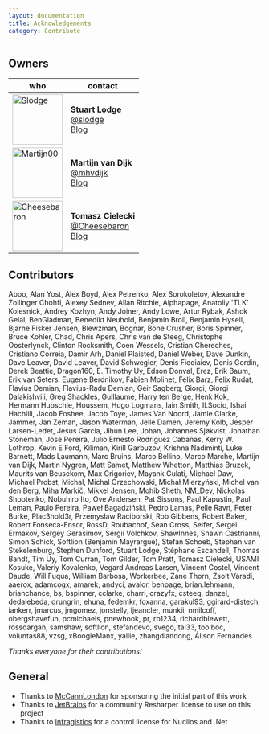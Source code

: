 ```yaml
---
layout: documentation
title: Acknowledgements
category: Contribute
---
```

## Owners

who                                                    | contact
------------------------------------------------------ | -------
<a href="https://github.com/Slodge"><img src="https://avatars0.githubusercontent.com/u/533662?v=3&s=460" width="100px" alt="Slodge" > | **Stuart Lodge**<br>[@slodge](https://twitter.com/slodge)<br>[Blog](http://slodge.blogspot.com/)
<a href="https://github.com/Martijn00"><img src="https://avatars3.githubusercontent.com/u/6221156?v=3&s=460" width="100px" alt="Martijn00" > | **Martijn van Dijk**<br>[@mhvdijk](https://twitter.com/mhvdijk)<br>[Blog](https://medium.com/@martijn00)
<a href="https://github.com/Cheesebaron"><img src="https://avatars2.githubusercontent.com/u/249719?v=3&s=460" width="100px" alt="Cheesebaron" > | **Tomasz Cielecki**<br>[@Cheesebaron](https://twitter.com/Cheesebaron)<br>[Blog](http://blog.ostebaronen.dk/)


## Contributors
Aboo, Alan Yost, Alex Boyd, Alex Petrenko, Alex Sorokoletov, Alexandre Zollinger Chohfi, Alexey Sednev, Allan Ritchie, Alphapage, Anatoliy 'TLK' Kolesnick, Andrey Kozhyn, Andy Joiner, Andy Lowe, Artur Rybak, Ashok Gelal, BenGladman, Benedikt Neuhold, Benjamin Broll, Benjamin Hysell, Bjarne Fisker Jensen, Blewzman, Bognar, Bone Crusher, Boris Spinner, Bruce Kohler, Chad, Chris Apers, Chris van de Steeg, Christophe Oosterlynck, Clinton Rocksmith, Coen Wessels, Cristian Chereches, Cristiano Correia, Damir Arh, Daniel Plaisted, Daniel Weber, Dave Dunkin, Dave Leaver, David Leaver, David Schwegler, Denis Fiediaiev, Denis Gordin, Derek Beattie, Dragon160, E. Timothy Uy, Edson Donval, Erez, Erik Baum, Erik van Seters, Eugene Berdnikov, Fabien Molinet, Felix Barz, Felix Rudat, Flavius Demian, Flavius-Radu Demian, Geir Sagberg, Giorgi, Giorgi Dalakishvili, Greg Shackles, Guillaume, Harry ten Berge, Henk Kok, Hermann Hubschle, Houssem, Hugo Logmans, Iain Smith, Il.Socio, Ishai Hachlili, Jacob Foshee, Jacob Toye, James Van Noord, Jamie Clarke, Jammer, Jan Zeman, Jason Waterman, Jelle Damen, Jeremy Kolb, Jesper Larsen-Ledet, Jesus Garcia, Jihun Lee, Johan, Johannes Sjøkvist, Jonathan Stoneman, José Pereira, Julio Ernesto Rodríguez Cabañas, Kerry W. Lothrop, Kevin E Ford, Kiliman, Kirill Garbuzov, Krishna Nadiminti, Luke Barnett, Mads Laumann, Marc Bruins, Marco Bellino, Marco Marche, Martijn van Dijk, Martin Nygren, Matt Samet, Matthew Whetton, Matthias Bruzek, Maurits van Beusekom, Max Grigoriev, Mayank Gulati, Michael Daw, Michael Probst, Michal, Michal Orzechowski, Michał Mierzyński, Michel van den Berg, Miha Markič, Mikkel Jensen, Mohib Sheth, NM_Dev, Nickolas Shpotenko, Nobuhiro Ito, Ove Andersen, Pat Sissons, Paul Kapustin, Paul Leman, Paulo Pereira, Paweł Bagadziński, Pedro Lamas, Pelle Ravn, Peter Burke, Plac3hold3r, Przemysław Raciborski, Rob Gibbens, Robert Baker, Robert Fonseca-Ensor, RossD, Roubachof, Sean Cross, Seifer, Sergei Ermakov, Sergey Gerasimov, Sergii Volchkov, ShawInnes, Shawn Castrianni, Simon Schick, Softlion (Benjamin Mayrargue), Stefan Schoeb, Stephan van Stekelenburg, Stephen Dunford, Stuart Lodge, Stéphane Escandell, Thomas Bandt, Tim Uy, Tom Curran, Tom Gilder, Tom Pratt, Tomasz Cielecki, USAMI Kosuke, Valeriy Kovalenko, Vegard Andreas Larsen, Vincent Costel, Vincent Daude, Will Fuqua, William Barbosa, Workerbee, Zane Thorn, Zsolt Váradi, aaerox, adamcogx, amarek, andyci, avalor, benpage, brian.lehmann, brianchance, bs, bspinner, cclarke, charri, crazyfx, csteeg, danzel, dedalebeda, drungrin, ehuna, fedemkr, foxanna, garakul93, ggirard-distech, iankerr, jmarcus, jmgomez, jonstelly, ljeancler, munkii, nmilcoff, obergshavefun, pcmichaels, pnewhook, pr, rb1234, richardblewett, rossdargan, samshaw, softlion, stefandevo, svego, tal33, toolboc, voluntas88, vzsg, xBoogieManx, yallie, zhangdiandong, Álison Fernandes

*Thanks everyone for their contributions!*

## General

* Thanks to [McCannLondon](http://blogs.mccannlondon.co.uk/) for sponsoring the initial part of this work
* Thanks to [JetBrains](http://jetbrains.com) for a community Resharper license to use on this project
* Thanks to [Infragistics](http://www.infragistics.com/) for a control license for Nuclios and .Net
